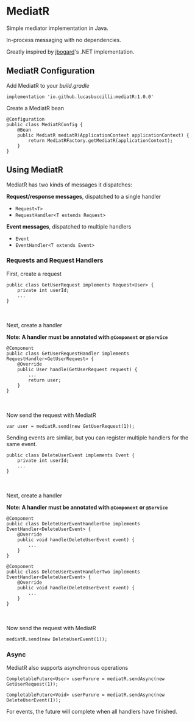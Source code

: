 # MediatR
Simple mediator implementation in Java.

In-process messaging with no dependencies.

Greatly inspired by [jbogard](https://github.com/jbogard/MediatR)'s .NET implementation.


## MediatR Configuration

Add MediatR to your _build.gradle_
```
implementation 'io.github.lucasbuccilli:mediatR:1.0.0'
```

Create a MediatR bean
```
@Configuration
public class MediatRConfig {
    @Bean
    public MediatR mediatR(ApplicationContext applicationContext) {
        return MediatRFactory.getMediatR(applicationContext);
    }
}
```

## Using MediatR

MediatR has two kinds of messages it dispatches:

**Request/response messages**, dispatched to a single handler
- `Request<T>`
- `RequestHandler<T extends Request>`

**Event messages**, dispatched to multiple handlers
- `Event`
- `EventHandler<T extends Event>`

### Requests and Request Handlers
First, create a request
```
public class GetUserRequest implements Request<User> {
    private int userId;
    ...
}
```
\
\
Next, create a handler

__Note: A handler must be annotated with `@Component` or `@Service`__

```
@Component
public class GetUserRequestHandler implements RequestHandler<GetUserRequest> {
    @Override
    public User handle(GetUserRequest request) {
        ...
        return user;
    }
}
```
\
\
Now send the request with MediatR
```
var user = mediatR.send(new GetUserRequest(1));
```

Sending events are similar, but you can register multiple handlers for the same event.

```
public class DeleteUserEvent implements Event {
    private int userId;
    ...
}
```
\
\
Next, create a handler

__Note: A handler must be annotated with `@Component` or `@Service`__

```
@Component
public class DeleteUserEventHandlerOne implements EventHandler<DeleteUserEvent> {
    @Override
    public void handle(DeleteUserEvent event) {
        ...
    }
}

@Component
public class DeleteUserEventHandlerTwo implements EventHandler<DeleteUserEvent> {
    @Override
    public void handle(DeleteUserEvent event) {
        ...
    }
}
```
\
\
Now send the request with MediatR
```
mediatR.send(new DeleteUserEvent(1));
```


### Async
MediatR also supports asynchronous operations

```
CompletableFuture<User> userFurure = mediatR.sendAsync(new GetUserRequest(1));

CompletableFuture<Void> userFurure = mediatR.sendAsync(new DeleteUserEvent(1));
```

For events, the future will complete when all handlers have finished.